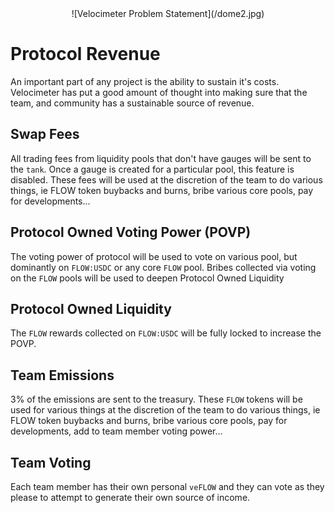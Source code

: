 <div align="center">
![Velocimeter Problem Statement](/dome2.jpg)
</div>


# Protocol Revenue
An important part of any project is the ability to sustain it's costs. Velocimeter has put a good amount of thought into making sure that the team, and community
has a sustainable source of revenue.

## Swap Fees
All trading fees from liquidity pools that don't have gauges will be sent to the `tank`. Once a gauge is created for a particular pool, this feature is disabled. 
These fees will be used at the discretion of the team to do various things, ie FLOW token buybacks and burns, bribe various core pools, pay for developments...

## Protocol Owned Voting Power (POVP)
The voting power of protocol will be used to vote on various pool, but dominantly on `FLOW:USDC` or any core `FLOW` pool. Bribes collected via voting on the `FLOW` pools will be used to deepen Protocol Owned Liquidity

## Protocol Owned Liquidity
The `FLOW` rewards collected on `FLOW:USDC` will be fully locked to increase the POVP. 

## Team Emissions
3% of the emissions are sent to the treasury. These `FLOW` tokens will be used for various things at the discretion of the team to do various things, ie FLOW token buybacks and burns, bribe various core pools, pay for developments, add to team member voting power...

## Team Voting
Each team member has their own personal `veFLOW` and they can vote as they please to attempt to generate their own source of income. 